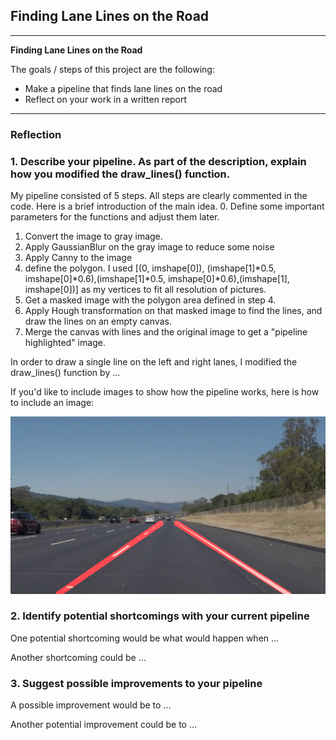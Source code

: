## **Finding Lane Lines on the Road** 

---

**Finding Lane Lines on the Road**

The goals / steps of this project are the following:
* Make a pipeline that finds lane lines on the road
* Reflect on your work in a written report


[//]: # (Image References)

[image1]: ./test_image_output/solidWhiteRight.jpg "Grayscale"

---

### Reflection

### 1. Describe your pipeline. As part of the description, explain how you modified the draw_lines() function.


My pipeline consisted of 5 steps. All steps are clearly commented in the code. Here is a brief introduction of the main idea.
0. Define some important parameters for the functions and adjust them later.
1. Convert the image to gray image.
2. Apply GaussianBlur on the gray image to reduce some noise
3. Apply Canny to the image 
4. define the polygon. I used 
[(0, imshape[0]), (imshape[1]*0.5, imshape[0]*0.6),(imshape[1]*0.5, imshape[0]*0.6),(imshape[1], imshape[0])] 
as my vertices to fit all resolution of pictures.
5. Get a masked image with the polygon area defined in step 4.
6. Apply Hough transformation on that masked image to find the lines, and draw the lines on an empty canvas.
7. Merge the canvas with lines and the original image to get a "pipeline highlighted" image.

In order to draw a single line on the left and right lanes, I modified the draw_lines() function by ...

If you'd like to include images to show how the pipeline works, here is how to include an image: 

![alt text][image1]


### 2. Identify potential shortcomings with your current pipeline


One potential shortcoming would be what would happen when ... 

Another shortcoming could be ...


### 3. Suggest possible improvements to your pipeline

A possible improvement would be to ...

Another potential improvement could be to ...
